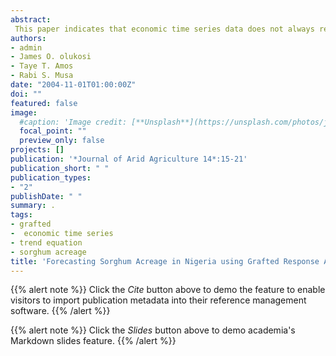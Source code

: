 ```yaml
---
abstract:
 This paper indicates that economic time series data does not always relate to trend linearly during the entire sample space.  Hence, grafting technique was used to capture quadratic changes of sorghum acreage in Nigeria during the period 1961 to 1997.  The parameters of the resulting model were then estimated using the OLS technique.  The results indicated that sorghum acreage in Nigeria might have been overestimated in the past.  Also, changing from one policy regime to the other exerted a considerable back-pull effect on acreage.  Finally, the grafted models anticipate a cumulative and greater growth in sorghum technology.
authors:
- admin
- James O. olukosi
- Taye T. Amos
- Rabi S. Musa
date: "2004-11-01T01:00:00Z"
doi: ""
featured: false
image:
  #caption: 'Image credit: [**Unsplash**](https://unsplash.com/photos/jdD8gXaTZsc)'
  focal_point: ""
  preview_only: false
projects: []
publication: '*Journal of Arid Agriculture 14*:15-21'
publication_short: " "
publication_types:
- "2"
publishDate: " "
summary: .
tags:
- grafted
-  economic time series
- trend equation
- sorghum acreage
title: 'Forecasting Sorghum Acreage in Nigeria using Grafted Response Analysis'
---
```

{{% alert note %}}
Click the *Cite* button above to demo the feature to enable visitors to import publication metadata into their reference management software.
{{% /alert %}}

{{% alert note %}}
Click the *Slides* button above to demo academia's Markdown slides feature.
{{% /alert %}}

